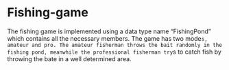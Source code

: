 # Fishing-game
The fishing game is implemented using a data type name “FishingPond” which contains all the necessary members. The game has two mode`s, amateur and pro. The amateur fisherman throws the bait randomly in the fishing pond, meanwhile the professional fisherman try`s to catch fish by throwing the bate in a well determined area.
